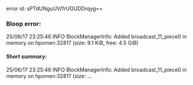 error id: sPTdUNguUV/frUGUDDrqyg==
### Bloop error:

25/06/17 23:25:46 INFO BlockManagerInfo: Added broadcast_11_piece0 in memory on hpomen:32817 (size: 9.1 KiB, free: 4.5 GiB)
#### Short summary: 

25/06/17 23:25:46 INFO BlockManagerInfo: Added broadcast_11_piece0 in memory on hpomen:32817 (size: ...